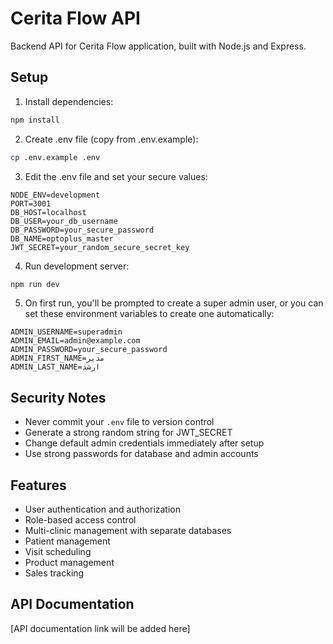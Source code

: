 # Cerita Flow API

Backend API for Cerita Flow application, built with Node.js and Express.

## Setup

1. Install dependencies:
```bash
npm install
```

2. Create .env file (copy from .env.example):
```bash
cp .env.example .env
```

3. Edit the .env file and set your secure values:
```env
NODE_ENV=development
PORT=3001
DB_HOST=localhost
DB_USER=your_db_username
DB_PASSWORD=your_secure_password
DB_NAME=optoplus_master
JWT_SECRET=your_random_secure_secret_key
```

4. Run development server:
```bash
npm run dev
```

5. On first run, you'll be prompted to create a super admin user, or you can set these environment variables to create one automatically:
```env
ADMIN_USERNAME=superadmin
ADMIN_EMAIL=admin@example.com
ADMIN_PASSWORD=your_secure_password
ADMIN_FIRST_NAME=مدیر
ADMIN_LAST_NAME=ارشد
```

## Security Notes

- Never commit your `.env` file to version control
- Generate a strong random string for JWT_SECRET
- Change default admin credentials immediately after setup
- Use strong passwords for database and admin accounts

## Features

- User authentication and authorization
- Role-based access control
- Multi-clinic management with separate databases
- Patient management
- Visit scheduling
- Product management
- Sales tracking

## API Documentation

[API documentation link will be added here]